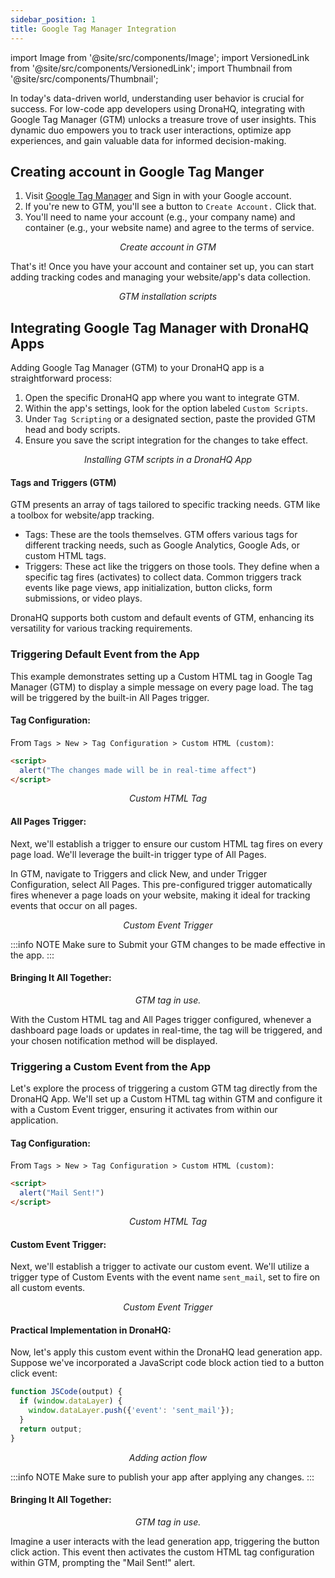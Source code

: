 ```yaml
---
sidebar_position: 1
title: Google Tag Manager Integration
---
```


import Image from '@site/src/components/Image'; import VersionedLink from '@site/src/components/VersionedLink'; import
Thumbnail from '@site/src/components/Thumbnail';

In today's data-driven world, understanding user behavior is crucial for success. For low-code app developers using DronaHQ, integrating with Google Tag Manager (GTM) unlocks a treasure trove of user insights. This dynamic duo empowers you to track user interactions, optimize app experiences, and gain valuable data for informed decision-making.



## Creating account in Google Tag Manger

1. Visit [Google Tag Manager](https://tagmanager.google.com/) and Sign in with your Google account.
2. If you're new to GTM, you'll see a button to `Create Account.` Click that.
3. You'll need to name your account (e.g., your company name) and container (e.g., your website name) and agree to the terms of service.

<figure>
  <Thumbnail src="/img/building-apps-guides/google-tag-manager/google-tag-manager-createacc.jpeg" alt="Create account in GTM" />
  <figcaption align = "center"><i>Create account in GTM</i></figcaption>
</figure>



That's it! Once you have your account and container set up, you can start adding tracking codes and managing your website/app's data collection.

<figure>
  <Thumbnail src="/img/building-apps-guides/google-tag-manager/google-tag-manager-script.jpeg" alt="GTM installation scripts" />
  <figcaption align = "center"><i>GTM installation scripts</i></figcaption>
</figure>


## Integrating Google Tag Manager with DronaHQ Apps 

Adding Google Tag Manager (GTM) to your DronaHQ app is a straightforward process:

1. Open the specific DronaHQ app where you want to integrate GTM.
2. Within the app's settings, look for the option labeled `Custom Scripts`.
3. Under `Tag Scripting` or a designated section, paste the provided GTM head and body scripts.
4.  Ensure you save the script integration for the changes to take effect.

<figure>
  <Thumbnail src="/img/building-apps-guides/google-tag-manager/google-tag-manager-scriptdq.jpeg" alt="Installing GTM scripts in a DronaHQ App" />
  <figcaption align = "center"><i>Installing GTM scripts in a DronaHQ App</i></figcaption>
</figure>

#### Tags and Triggers (GTM)

GTM presents an array of tags tailored to specific tracking needs. GTM like a toolbox for website/app tracking.
* Tags: These are the tools themselves. GTM offers various tags for different tracking needs, such as Google Analytics, Google Ads, or custom HTML tags.
* Triggers: These act like the triggers on those tools. They define when a specific tag fires (activates) to collect data. Common triggers track events like page views, app initialization, button clicks, form submissions, or video plays.


DronaHQ supports both custom and default events of GTM, enhancing its versatility for various tracking requirements.

### Triggering Default Event from the App

This example demonstrates setting up a Custom HTML tag in Google Tag Manager (GTM) to display a simple message on every page load. The tag will be triggered by the built-in All Pages trigger.

#### Tag Configuration:
From `Tags > New > Tag Configuration > Custom HTML (custom)`:

```html
<script>
  alert("The changes made will be in real-time affect")
</script>
```

<figure>
  <Thumbnail src="/img/building-apps-guides/google-tag-manager/google-tag-manager-tag2.jpeg" alt="Custom HTML Tag" />
  <figcaption align = "center"><i>Custom HTML Tag</i></figcaption>
</figure>

#### All Pages Trigger:
Next, we'll establish a trigger to ensure our custom HTML tag fires on every page load. We'll leverage the built-in trigger type of All Pages.

In GTM, navigate to Triggers and click New, and under Trigger Configuration, select All Pages.
This pre-configured trigger automatically fires whenever a page loads on your website, making it ideal for tracking events that occur on all pages.


<figure>
  <Thumbnail src="/img/building-apps-guides/google-tag-manager/google-tag-manager-trigger2.jpeg" alt="Custom Event Trigger" />
  <figcaption align = "center"><i>Custom Event Trigger</i></figcaption>
</figure>


:::info NOTE
Make sure to Submit your GTM changes to be made effective in the app.
:::

####  Bringing It All Together:

<figure>
  <Thumbnail src="/img/building-apps-guides/google-tag-manager/google-tag-manager-example2.png" alt="GTM tag in use." />
  <figcaption align = "center"><i>GTM tag in use.</i></figcaption>
</figure>

With the Custom HTML tag and All Pages trigger configured, whenever a dashboard page loads or updates in real-time, the tag will be triggered, and your chosen notification method will be displayed.

### Triggering a Custom Event from the App

Let's explore the process of triggering a custom GTM tag directly from the DronaHQ App. We'll set up a Custom HTML tag within GTM and configure it with a Custom Event trigger, ensuring it activates from within our application.

#### Tag Configuration:
From `Tags > New > Tag Configuration > Custom HTML (custom)`:

```html
<script>
  alert("Mail Sent!")
</script>
```


<figure>
  <Thumbnail src="/img/building-apps-guides/google-tag-manager/google-tag-manager-tag1.jpeg" alt="Custom HTML Tag" />
  <figcaption align = "center"><i>Custom HTML Tag</i></figcaption>
</figure>

#### Custom Event Trigger:
Next, we'll establish a trigger to activate our custom event. We'll utilize a trigger type of Custom Events with the event name `sent_mail`, set to fire on all custom events.

<figure>
  <Thumbnail src="/img/building-apps-guides/google-tag-manager/google-tag-manager-trigger1.jpeg" alt="Custom Event Trigger" />
  <figcaption align = "center"><i>Custom Event Trigger</i></figcaption>
</figure>

#### Practical Implementation in DronaHQ:
Now, let's apply this custom event within the DronaHQ lead generation app. Suppose we've incorporated a JavaScript code block action tied to a button click event:

```javascript
function JSCode(output) {
  if (window.dataLayer) {
    window.dataLayer.push({'event': 'sent_mail'});
  }
  return output;
}
```

<figure>
  <Thumbnail src="/img/building-apps-guides/google-tag-manager/google-tag-manager-action1.jpeg" alt="Adding action flow" />
  <figcaption align = "center"><i>Adding action flow</i></figcaption>
</figure>

:::info NOTE
Make sure to publish your app after applying any changes.
:::

#### Bringing It All Together:

<figure>
  <Thumbnail src="/img/building-apps-guides/google-tag-manager/google-tag-manager-example1.png" alt="GTM tag in use." />
  <figcaption align = "center"><i>GTM tag in use.</i></figcaption>
</figure>

Imagine a user interacts with the lead generation app, triggering the button click action. This event then activates the custom HTML tag configuration within GTM, prompting the "Mail Sent!" alert. 

